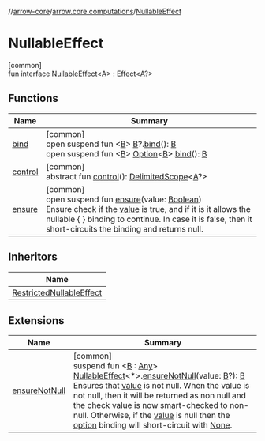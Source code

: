 //[arrow-core](../../../index.md)/[arrow.core.computations](../index.md)/[NullableEffect](index.md)

# NullableEffect

[common]\
fun interface [NullableEffect](index.md)&lt;[A](index.md)&gt; : [Effect](../../../../arrow-continuations/arrow-continuations/arrow.continuations/-effect/index.md)&lt;[A](index.md)?&gt;

## Functions

| Name | Summary |
|---|---|
| [bind](bind.md) | [common]<br>open suspend fun &lt;[B](bind.md)&gt; [B](bind.md)?.[bind](bind.md)(): [B](bind.md)<br>open suspend fun &lt;[B](bind.md)&gt; [Option](../../arrow.core/-option/index.md)&lt;[B](bind.md)&gt;.[bind](bind.md)(): [B](bind.md) |
| [control](../-restricted-option-effect/index.md#-609838202%2FFunctions%2F-1961959459) | [common]<br>abstract fun [control](../-restricted-option-effect/index.md#-609838202%2FFunctions%2F-1961959459)(): [DelimitedScope](../../../../arrow-continuations/arrow-continuations/arrow.continuations.generic/-delimited-scope/index.md)&lt;[A](index.md)?&gt; |
| [ensure](ensure.md) | [common]<br>open suspend fun [ensure](ensure.md)(value: [Boolean](https://kotlinlang.org/api/latest/jvm/stdlib/kotlin/-boolean/index.html))<br>Ensure check if the [value](ensure.md) is true, and if it is it allows the nullable { } binding to continue. In case it is false, then it short-circuits the binding and returns null. |

## Inheritors

| Name |
|---|
| [RestrictedNullableEffect](../-restricted-nullable-effect/index.md) |

## Extensions

| Name | Summary |
|---|---|
| [ensureNotNull](../ensure-not-null.md) | [common]<br>suspend fun &lt;[B](../ensure-not-null.md) : [Any](https://kotlinlang.org/api/latest/jvm/stdlib/kotlin/-any/index.html)&gt; [NullableEffect](index.md)&lt;*&gt;.[ensureNotNull](../ensure-not-null.md)(value: [B](../ensure-not-null.md)?): [B](../ensure-not-null.md)<br>Ensures that [value](../ensure-not-null.md) is not null. When the value is not null, then it will be returned as non null and the check value is now smart-checked to non-null. Otherwise, if the [value](../ensure-not-null.md) is null then the [option](../option/index.md) binding will short-circuit with [None](../../arrow.core/-none/index.md). |
